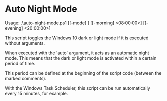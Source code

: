 # Auto Night Mode

Usage: .\auto-night-mode.ps1 [[-mode] <auto>] [[-morning] <08:00:00>] [[-evening] <20:00:00>]

This script toggles the Windows 10 dark or light mode if it is executed without arguments.

When executed with the 'auto' argument, it acts as an automatic night mode. This means that the dark or light mode is activated within a certain period of time.

This period can be defined at the beginning of the script code (between the marked comments). 

With the Windows Task Scheduler, this script can be run automatically every 15 minutes, for example.
